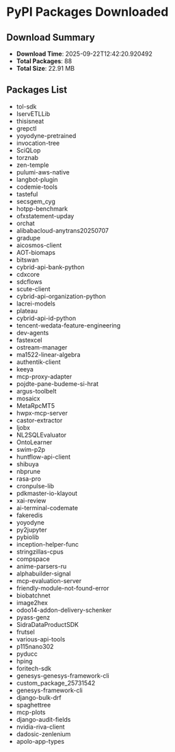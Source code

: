 # PyPI Packages Downloaded

## Download Summary
- **Download Time**: 2025-09-22T12:42:20.920492
- **Total Packages**: 88
- **Total Size**: 22.91 MB

## Packages List
- tol-sdk
- IservETLLib
- thisisneat
- grepctl
- yoyodyne-pretrained
- invocation-tree
- SciQLop
- torznab
- zen-temple
- pulumi-aws-native
- langbot-plugin
- codemie-tools
- tasteful
- secsgem_cyg
- hotpp-benchmark
- ofxstatement-upday
- orchat
- alibabacloud-anytrans20250707
- gradupe
- aicosmos-client
- AOT-biomaps
- bitswan
- cybrid-api-bank-python
- cdxcore
- sdcflows
- scute-client
- cybrid-api-organization-python
- lacrei-models
- plateau
- cybrid-api-id-python
- tencent-wedata-feature-engineering
- dev-agents
- fastexcel
- ostream-manager
- ma1522-linear-algebra
- authentik-client
- keeya
- mcp-proxy-adapter
- pojdte-pane-budeme-si-hrat
- argus-toolbelt
- mosaicx
- MetaRpcMT5
- hwpx-mcp-server
- castor-extractor
- ljobx
- NL2SQLEvaluator
- OntoLearner
- swim-p2p
- huntflow-api-client
- shibuya
- nbprune
- rasa-pro
- cronpulse-lib
- pdkmaster-io-klayout
- xai-review
- ai-terminal-codemate
- fakeredis
- yoyodyne
- py2jupyter
- pybiolib
- inception-helper-func
- stringzillas-cpus
- compspace
- anime-parsers-ru
- alphabuilder-signal
- mcp-evaluation-server
- friendly-module-not-found-error
- biobatchnet
- image2hex
- odoo14-addon-delivery-schenker
- pyass-genz
- SidraDataProductSDK
- frutsel
- various-api-tools
- p115nano302
- pyducc
- hping
- foritech-sdk
- genesys-genesys-framework-cli
- custom_package_25731542
- genesys-framework-cli
- django-bulk-drf
- spaghettree
- mcp-plots
- django-audit-fields
- nvidia-riva-client
- dadosic-zenlenium
- apolo-app-types
